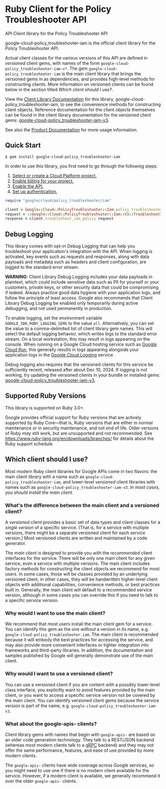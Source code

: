 # Ruby Client for the Policy Troubleshooter API

API Client library for the Policy Troubleshooter API

google-cloud-policy_troubleshooter-iam is the official client library for the Policy Troubleshooter API.

Actual client classes for the various versions of this API are defined in
_versioned_ client gems, with names of the form `google-cloud-policy_troubleshooter-iam-v*`.
The gem `google-cloud-policy_troubleshooter-iam` is the main client library that brings the
versioned gems in as dependencies, and provides high-level methods for
constructing clients. More information on versioned clients can be found below
in the section titled *Which client should I use?*.

View the [Client Library Documentation](https://cloud.google.com/ruby/docs/reference/google-cloud-policy_troubleshooter-iam/latest)
for this library, google-cloud-policy_troubleshooter-iam, to see the convenience methods for
constructing client objects. Reference documentation for the client objects
themselves can be found in the client library documentation for the versioned
client gems:
[google-cloud-policy_troubleshooter-iam-v3](https://cloud.google.com/ruby/docs/reference/google-cloud-policy_troubleshooter-iam-v3/latest).

See also the [Product Documentation](https://cloud.google.com/policy-intelligence/docs/troubleshoot-access)
for more usage information.

## Quick Start

```
$ gem install google-cloud-policy_troubleshooter-iam
```

In order to use this library, you first need to go through the following steps:

1. [Select or create a Cloud Platform project.](https://console.cloud.google.com/project)
1. [Enable billing for your project.](https://cloud.google.com/billing/docs/how-to/modify-project#enable_billing_for_a_project)
1. [Enable the API.](https://console.cloud.google.com/apis/library/policytroubleshooter.googleapis.com)
1. [Set up authentication.](AUTHENTICATION.md)

```ruby
require "google/cloud/policy_troubleshooter/iam"

client = Google::Cloud::PolicyTroubleshooter::Iam.policy_troubleshooter
request = ::Google::Cloud::PolicyTroubleshooter::Iam::V3::TroubleshootIamPolicyRequest.new # (request fields as keyword arguments...)
response = client.troubleshoot_iam_policy request
```

## Debug Logging

This library comes with opt-in Debug Logging that can help you troubleshoot
your application's integration with the API. When logging is activated, key
events such as requests and responses, along with data payloads and metadata
such as headers and client configuration, are logged to the standard error
stream.

**WARNING:** Client Library Debug Logging includes your data payloads in
plaintext, which could include sensitive data such as PII for yourself or your
customers, private keys, or other security data that could be compromising if
leaked. Always practice good data hygiene with your application logs, and follow
the principle of least access. Google also recommends that Client Library Debug
Logging be enabled only temporarily during active debugging, and not used
permanently in production.

To enable logging, set the environment variable `GOOGLE_SDK_RUBY_LOGGING_GEMS`
to the value `all`. Alternatively, you can set the value to a comma-delimited
list of client library gem names. This will select the default logging behavior,
which writes logs to the standard error stream. On a local workstation, this may
result in logs appearing on the console. When running on a Google Cloud hosting
service such as [Google Cloud Run](https://cloud.google.com/run), this generally
results in logs appearing alongside your application logs in the
[Google Cloud Logging](https://cloud.google.com/logging/) service.

Debug logging also requires that the versioned clients for this service be
sufficiently recent, released after about Dec 10, 2024. If logging is not
working, try updating the versioned clients in your bundle or installed gems:
[google-cloud-policy_troubleshooter-iam-v3](https://cloud.google.com/ruby/docs/reference/google-cloud-policy_troubleshooter-iam-v3/latest).

## Supported Ruby Versions

This library is supported on Ruby 3.0+.

Google provides official support for Ruby versions that are actively supported
by Ruby Core—that is, Ruby versions that are either in normal maintenance or
in security maintenance, and not end of life. Older versions of Ruby _may_
still work, but are unsupported and not recommended. See
https://www.ruby-lang.org/en/downloads/branches/ for details about the Ruby
support schedule.

## Which client should I use?

Most modern Ruby client libraries for Google APIs come in two flavors: the main
client library with a name such as `google-cloud-policy_troubleshooter-iam`,
and lower-level _versioned_ client libraries with names such as
`google-cloud-policy_troubleshooter-iam-v3`.
_In most cases, you should install the main client._

### What's the difference between the main client and a versioned client?

A _versioned client_ provides a basic set of data types and client classes for
a _single version_ of a specific service. (That is, for a service with multiple
versions, there might be a separate versioned client for each service version.)
Most versioned clients are written and maintained by a code generator.

The _main client_ is designed to provide you with the _recommended_ client
interfaces for the service. There will be only one main client for any given
service, even a service with multiple versions. The main client includes
factory methods for constructing the client objects we recommend for most
users. In some cases, those will be classes provided by an underlying versioned
client; in other cases, they will be handwritten higher-level client objects
with additional capabilities, convenience methods, or best practices built in.
Generally, the main client will default to a recommended service version,
although in some cases you can override this if you need to talk to a specific
service version.

### Why would I want to use the main client?

We recommend that most users install the main client gem for a service. You can
identify this gem as the one _without_ a version in its name, e.g.
`google-cloud-policy_troubleshooter-iam`.
The main client is recommended because it will embody the best practices for
accessing the service, and may also provide more convenient interfaces or
tighter integration into frameworks and third-party libraries. In addition, the
documentation and samples published by Google will generally demonstrate use of
the main client.

### Why would I want to use a versioned client?

You can use a versioned client if you are content with a possibly lower-level
class interface, you explicitly want to avoid features provided by the main
client, or you want to access a specific service version not be covered by the
main client. You can identify versioned client gems because the service version
is part of the name, e.g. `google-cloud-policy_troubleshooter-iam-v3`.

### What about the google-apis-<name> clients?

Client library gems with names that begin with `google-apis-` are based on an
older code generation technology. They talk to a REST/JSON backend (whereas
most modern clients talk to a [gRPC](https://grpc.io/) backend) and they may
not offer the same performance, features, and ease of use provided by more
modern clients.

The `google-apis-` clients have wide coverage across Google services, so you
might need to use one if there is no modern client available for the service.
However, if a modern client is available, we generally recommend it over the
older `google-apis-` clients.
